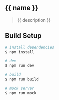 ## {{ name }}

> {{ description }}

## Build Setup

```bash
# install dependencies
$ npm install

# dev
$ npm run dev

# build
$ npm run build

# mock server
$ npm run mock
```
